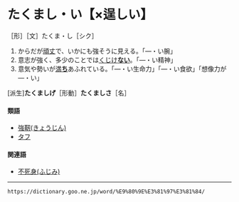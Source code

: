 # たくまし・い【×逞しい】

［形］［文］たくま・し［シク］
1.  からだが[頑丈](がんじょう（頑丈）)で、いかにも強そうに見える。「―・い腕」
2.  意志が強く、多少のことでは[くじけ**ない**](くじける（挫ける）)。「―・い精神」
3.  意気や勢いが[満**ち**](みつ（満つ／充つ）)あふれている。「―・い生命力」「―・い食欲」「想像力が―・い」
    

\[派生\]**たくましげ**［形動］**たくましさ**［名］

#### 類語

-   [強靭(きょうじん)](https://dictionary.goo.ne.jp/word/%E5%BC%B7%E9%9D%AD/#jn-56478)
-   [タフ](https://dictionary.goo.ne.jp/word/%E3%82%BF%E3%83%95/#jn-138315)

#### 関連語

-   [不死身(ふじみ)](https://dictionary.goo.ne.jp/word/%E4%B8%8D%E6%AD%BB%E8%BA%AB/#jn-192504)

---
`https://dictionary.goo.ne.jp/word/%E9%80%9E%E3%81%97%E3%81%84/`
